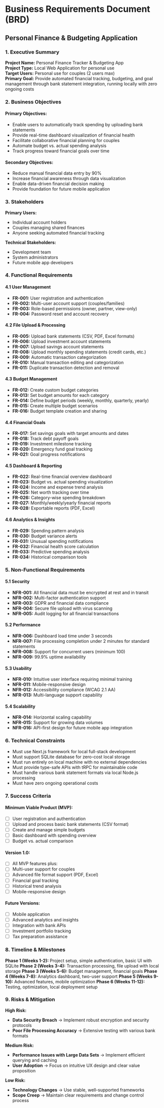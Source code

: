 # Business Requirements Document (BRD)
## Personal Finance & Budgeting Application

### 1. Executive Summary

**Project Name:** Personal Finance Tracker & Budgeting App  
**Project Type:** Local Web Application for personal use  
**Target Users:** Personal use for couples (2 users max)  
**Primary Goal:** Provide automated financial tracking, budgeting, and goal management through bank statement integration, running locally with zero ongoing costs

### 2. Business Objectives

#### Primary Objectives:
- Enable users to automatically track spending by uploading bank statements
- Provide real-time dashboard visualization of financial health
- Facilitate collaborative financial planning for couples
- Automate budget vs. actual spending analysis
- Track progress toward financial goals over time

#### Secondary Objectives:
- Reduce manual financial data entry by 90%
- Increase financial awareness through data visualization
- Enable data-driven financial decision making
- Provide foundation for future mobile application

### 3. Stakeholders

**Primary Users:**
- Individual account holders
- Couples managing shared finances
- Anyone seeking automated financial tracking

**Technical Stakeholders:**
- Development team
- System administrators
- Future mobile app developers

### 4. Functional Requirements

#### 4.1 User Management
- **FR-001:** User registration and authentication
- **FR-002:** Multi-user account support (couples/families)
- **FR-003:** Role-based permissions (owner, partner, view-only)
- **FR-004:** Password reset and account recovery

#### 4.2 File Upload & Processing
- **FR-005:** Upload bank statements (CSV, PDF, Excel formats)
- **FR-006:** Upload investment account statements
- **FR-007:** Upload savings account statements
- **FR-008:** Upload monthly spending statements (credit cards, etc.)
- **FR-009:** Automatic transaction categorization
- **FR-010:** Manual transaction editing and categorization
- **FR-011:** Duplicate transaction detection and removal

#### 4.3 Budget Management
- **FR-012:** Create custom budget categories
- **FR-013:** Set budget amounts for each category
- **FR-014:** Define budget periods (weekly, monthly, quarterly, yearly)
- **FR-015:** Create multiple budget scenarios
- **FR-016:** Budget template creation and sharing

#### 4.4 Financial Goals
- **FR-017:** Set savings goals with target amounts and dates
- **FR-018:** Track debt payoff goals
- **FR-019:** Investment milestone tracking
- **FR-020:** Emergency fund goal tracking
- **FR-021:** Goal progress notifications

#### 4.5 Dashboard & Reporting
- **FR-022:** Real-time financial overview dashboard
- **FR-023:** Budget vs. actual spending visualization
- **FR-024:** Income and expense trend analysis
- **FR-025:** Net worth tracking over time
- **FR-026:** Category-wise spending breakdown
- **FR-027:** Monthly/weekly/yearly financial reports
- **FR-028:** Exportable reports (PDF, Excel)

#### 4.6 Analytics & Insights
- **FR-029:** Spending pattern analysis
- **FR-030:** Budget variance alerts
- **FR-031:** Unusual spending notifications
- **FR-032:** Financial health score calculation
- **FR-033:** Predictive spending analysis
- **FR-034:** Historical comparison tools

### 5. Non-Functional Requirements

#### 5.1 Security
- **NFR-001:** All financial data must be encrypted at rest and in transit
- **NFR-002:** Multi-factor authentication support
- **NFR-003:** GDPR and financial data compliance
- **NFR-004:** Secure file upload with virus scanning
- **NFR-005:** Audit logging for all financial transactions

#### 5.2 Performance
- **NFR-006:** Dashboard load time under 3 seconds
- **NFR-007:** File processing completion under 2 minutes for standard statements
- **NFR-008:** Support for concurrent users (minimum 100)
- **NFR-009:** 99.9% uptime availability

#### 5.3 Usability
- **NFR-010:** Intuitive user interface requiring minimal training
- **NFR-011:** Mobile-responsive design
- **NFR-012:** Accessibility compliance (WCAG 2.1 AA)
- **NFR-013:** Multi-language support capability

#### 5.4 Scalability
- **NFR-014:** Horizontal scaling capability
- **NFR-015:** Support for growing data volumes
- **NFR-016:** API-first design for future mobile app integration

### 6. Technical Constraints

- Must use Next.js framework for local full-stack development
- Must support SQLite database for zero-cost local storage
- Must run entirely on local machine with no external dependencies
- Must provide type-safe APIs with tRPC for maintainable code
- Must handle various bank statement formats via local Node.js processing
- Must have zero ongoing operational costs

### 7. Success Criteria

#### Minimum Viable Product (MVP):
- [ ] User registration and authentication
- [ ] Upload and process basic bank statements (CSV format)
- [ ] Create and manage simple budgets
- [ ] Basic dashboard with spending overview
- [ ] Budget vs. actual comparison

#### Version 1.0:
- [ ] All MVP features plus:
- [ ] Multi-user support for couples
- [ ] Advanced file format support (PDF, Excel)
- [ ] Financial goal tracking
- [ ] Historical trend analysis
- [ ] Mobile-responsive design

#### Future Versions:
- [ ] Mobile application
- [ ] Advanced analytics and insights
- [ ] Integration with bank APIs
- [ ] Investment portfolio tracking
- [ ] Tax preparation assistance

### 8. Timeline & Milestones

**Phase 1 (Weeks 1-2):** Project setup, simple authentication, basic UI with SQLite
**Phase 2 (Weeks 3-4):** Transaction processing, file upload with local storage
**Phase 3 (Weeks 5-6):** Budget management, financial goals
**Phase 4 (Weeks 7-8):** Analytics dashboard, two-user support
**Phase 5 (Weeks 9-10):** Advanced features, mobile optimization
**Phase 6 (Weeks 11-12):** Testing, optimization, local deployment setup

### 9. Risks & Mitigation

**High Risk:**
- **Data Security Breach** → Implement robust encryption and security protocols
- **Poor File Processing Accuracy** → Extensive testing with various bank formats

**Medium Risk:**
- **Performance Issues with Large Data Sets** → Implement efficient querying and caching
- **User Adoption** → Focus on intuitive UX design and clear value proposition

**Low Risk:**
- **Technology Changes** → Use stable, well-supported frameworks
- **Scope Creep** → Maintain clear requirements and change control process 
